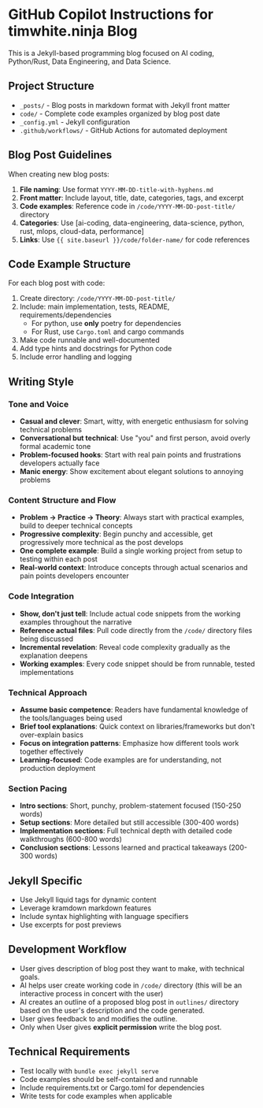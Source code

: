 <!-- Use this file to provide workspace-specific custom instructions to Copilot. For more details, visit https://code.visualstudio.com/docs/copilot/copilot-customization#_use-a-githubcopilotinstructionsmd-file -->

# GitHub Copilot Instructions for timwhite.ninja Blog

This is a Jekyll-based programming blog focused on AI coding, Python/Rust, Data Engineering, and Data Science.

## Project Structure

- `_posts/` - Blog posts in markdown format with Jekyll front matter
- `code/` - Complete code examples organized by blog post date
- `_config.yml` - Jekyll configuration
- `.github/workflows/` - GitHub Actions for automated deployment

## Blog Post Guidelines

When creating new blog posts:

1. **File naming**: Use format `YYYY-MM-DD-title-with-hyphens.md`
2. **Front matter**: Include layout, title, date, categories, tags, and excerpt
3. **Code examples**: Reference code in `/code/YYYY-MM-DD-post-title/` directory
4. **Categories**: Use [ai-coding, data-engineering, data-science, python, rust, mlops, cloud-data, performance]
5. **Links**: Use `{{ site.baseurl }}/code/folder-name/` for code references

## Code Example Structure

For each blog post with code:

1. Create directory: `/code/YYYY-MM-DD-post-title/`
2. Include: main implementation, tests, README, requirements/dependencies
    * For python, use **only** poetry for dependencies
    * For Rust, use `Cargo.toml` and cargo commands
3. Make code runnable and well-documented
4. Add type hints and docstrings for Python code
5. Include error handling and logging

## Writing Style

### Tone and Voice
- **Casual and clever**: Smart, witty, with energetic enthusiasm for solving technical problems
- **Conversational but technical**: Use "you" and first person, avoid overly formal academic tone
- **Problem-focused hooks**: Start with real pain points and frustrations developers actually face
- **Manic energy**: Show excitement about elegant solutions to annoying problems

### Content Structure and Flow
- **Problem → Practice → Theory**: Always start with practical examples, build to deeper technical concepts
- **Progressive complexity**: Begin punchy and accessible, get progressively more technical as the post develops
- **One complete example**: Build a single working project from setup to testing within each post
- **Real-world context**: Introduce concepts through actual scenarios and pain points developers encounter

### Code Integration
- **Show, don't just tell**: Include actual code snippets from the working examples throughout the narrative
- **Reference actual files**: Pull code directly from the `/code/` directory files being discussed
- **Incremental revelation**: Reveal code complexity gradually as the explanation deepens
- **Working examples**: Every code snippet should be from runnable, tested implementations

### Technical Approach
- **Assume basic competence**: Readers have fundamental knowledge of the tools/languages being used
- **Brief tool explanations**: Quick context on libraries/frameworks but don't over-explain basics
- **Focus on integration patterns**: Emphasize how different tools work together effectively
- **Learning-focused**: Code examples are for understanding, not production deployment

### Section Pacing
- **Intro sections**: Short, punchy, problem-statement focused (150-250 words)
- **Setup sections**: More detailed but still accessible (300-400 words)  
- **Implementation sections**: Full technical depth with detailed code walkthroughs (600-800 words)
- **Conclusion sections**: Lessons learned and practical takeaways (200-300 words)

## Jekyll Specific

- Use Jekyll liquid tags for dynamic content
- Leverage kramdown markdown features
- Include syntax highlighting with language specifiers
- Use excerpts for post previews

## Development Workflow

- User gives description of blog post they want to make, with technical goals.
- AI helps user create working code in `/code/` directory (this will be an interactive process in concert with the user)
- AI creates an outline of a proposed blog post in `outlines/` directory based on the user's description and the code generated.
- User gives feedback to and modifies the outline.
- Only when User gives **explicit permission** write the blog post.

## Technical Requirements

- Test locally with `bundle exec jekyll serve`
- Code examples should be self-contained and runnable
- Include requirements.txt or Cargo.toml for dependencies
- Write tests for code examples when applicable
